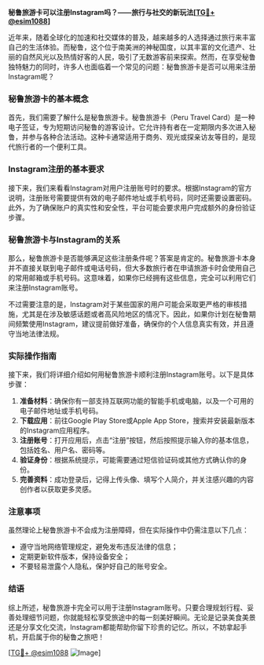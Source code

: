 **秘鲁旅游卡可以注册Instagram吗？——旅行与社交的新玩法[[TG💪+ @esim1088](https://t.me/s/esim1088)]**

近年来，随着全球化的加速和社交媒体的普及，越来越多的人选择通过旅行来丰富自己的生活体验。而秘鲁，这个位于南美洲的神秘国度，以其丰富的文化遗产、壮丽的自然风光以及热情好客的人民，吸引了无数游客前来探索。然而，在享受秘鲁独特魅力的同时，许多人也面临着一个常见的问题：秘鲁旅游卡是否可以用来注册Instagram呢？

### 秘鲁旅游卡的基本概念

首先，我们需要了解什么是秘鲁旅游卡。秘鲁旅游卡（Peru Travel Card）是一种电子签证，专为短期访问秘鲁的游客设计。它允许持有者在一定期限内多次进入秘鲁，并参与各种合法活动。这种卡通常适用于商务、观光或探亲访友等目的，是现代旅行者的一个便利工具。

### Instagram注册的基本要求

接下来，我们来看看Instagram对用户注册账号时的要求。根据Instagram的官方说明，注册账号需要提供有效的电子邮件地址或手机号码，同时还需要设置密码。此外，为了确保账户的真实性和安全性，平台可能会要求用户完成额外的身份验证步骤。

### 秘鲁旅游卡与Instagram的关系

那么，秘鲁旅游卡是否能够满足这些注册条件呢？答案是肯定的。秘鲁旅游卡本身并不直接关联到电子邮件或电话号码，但大多数旅行者在申请旅游卡时会使用自己的常用邮箱或手机号码。这意味着，如果你已经拥有这些信息，完全可以利用它们来注册Instagram账号。

不过需要注意的是，Instagram对于某些国家的用户可能会采取更严格的审核措施，尤其是在涉及敏感话题或者高风险地区的情况下。因此，如果你计划在秘鲁期间频繁使用Instagram，建议提前做好准备，确保你的个人信息真实有效，并且遵守当地法律法规。

### 实际操作指南

接下来，我们将详细介绍如何用秘鲁旅游卡顺利注册Instagram账号。以下是具体步骤：

1. **准备材料**：确保你有一部支持互联网功能的智能手机或电脑，以及一个可用的电子邮件地址或手机号码。
2. **下载应用**：前往Google Play Store或Apple App Store，搜索并安装最新版本的Instagram应用程序。
3. **注册账号**：打开应用后，点击“注册”按钮，然后按照提示输入你的基本信息，包括姓名、用户名、密码等。
4. **验证身份**：根据系统提示，可能需要通过短信验证码或其他方式确认你的身份。
5. **完善资料**：成功登录后，记得上传头像、填写个人简介，并关注感兴趣的内容创作者以获取更多灵感。

### 注意事项

虽然理论上秘鲁旅游卡不会成为注册障碍，但在实际操作中仍需注意以下几点：
- 遵守当地网络管理规定，避免发布违反法律的信息；
- 定期更新软件版本，保持设备安全；
- 不要轻易泄露个人隐私，保护好自己的账号安全。

### 结语

综上所述，秘鲁旅游卡完全可以用于注册Instagram账号。只要合理规划行程、妥善处理细节问题，你就能轻松享受旅途中的每一刻美好瞬间。无论是记录美食美景还是分享文化交流，Instagram都能帮助你留下珍贵的记忆。所以，不妨拿起手机，开启属于你的秘鲁之旅吧！

[[TG💪+ @esim1088](https://t.me/s/esim1088) ![Image](https://i.postimg.cc/4NQfJmqS/Snipaste-2025-05-13-00-14-12.png)]